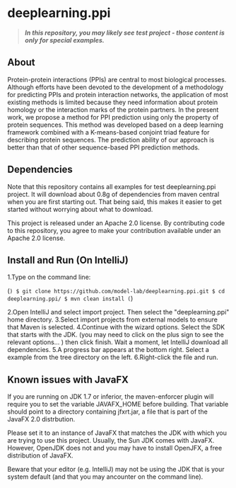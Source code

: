 # deeplearning.ppi

>***In this repository, you may likely see test project - those content is only for special examples.***

## About

Protein-protein interactions (PPIs) are central to most biological processes. Although efforts have been devoted to the development of a methodology for predicting PPIs and protein interaction networks, the application of most existing methods is limited because they need information about protein homology or the interaction marks of the protein partners. In the present work, we propose a method for PPI prediction using only the property of protein sequences. This method was developed based on a deep learning framework combined with a K-means-based conjoint triad feature for describing protein sequences. The prediction ability of our approach is better than that of other sequence-based PPI prediction methods.

## Dependencies
Note that this repository contains all examples for test deeplearning.ppi project. It will download about 0.8g of dependencies from maven central when you are first starting out. That being said, this makes it easier to get started without worrying about what to download. 

This project is released under an Apache 2.0 license. By contributing code to this repository, you agree to make your contribution available under an Apache 2.0 license.

## Install and Run (On IntelliJ)

1.Type on the command line:

(```)
$ git clone https://github.com/model-lab/deeplearning.ppi.git
$ cd deeplearning.ppi/
$ mvn clean install
(```)

2.Open IntelliJ and select import project. Then select the "deeplearning.ppi" home directory.
3.Select import projects from external models to ensure that Maven is selected.
4.Continue with the wizard options. Select the SDK that starts with the JDK. (you may need to click on the plus sign to see the relevant options... ) then click finish. Wait a moment, let IntelliJ download all dependencies.
5.A progress bar appears at the bottom right. Select a example from the tree directory on the left.
6.Right-click the file and run.

## Known issues with JavaFX

If you are running on JDK 1.7 or inferior, the maven-enforcer plugin will require you to set the variable JAVAFX_HOME before building. That variable should point to a directory containing jfxrt.jar, a file that is part of the JavaFX 2.0 distrbution.

Please set it to an instance of JavaFX that matches the JDK with which you are trying to use this project. Usually, the Sun JDK comes with JavaFX. However, OpenJDK does not and you may have to install OpenJFX, a free distribution of JavaFX.

Beware that your editor (e.g. IntelliJ) may not be using the JDK that is your system default (and that you may ancounter on the command line).

